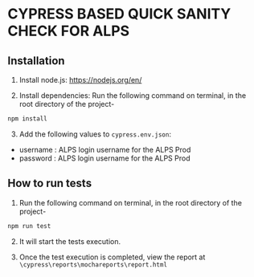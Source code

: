 # CYPRESS BASED QUICK SANITY CHECK FOR ALPS


## Installation

1. Install node.js:
https://nodejs.org/en/

2. Install dependencies:
Run the following command on terminal, in the root directory of the project-

```bash
npm install
```

3. Add the following values to `cypress.env.json`:
- username : ALPS login username for the ALPS Prod
- password : ALPS login username for the ALPS Prod


## How to run tests

1. Run the following command on terminal, in the root directory of the project-
```bash
npm run test
```

2. It will start the tests execution.

3. Once the test execution is completed, view the report at `\cypress\reports\mochareports\report.html`

